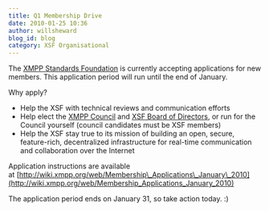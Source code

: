 ```yaml
---
title: Q1 Membership Drive
date: 2010-01-25 10:36
author: willsheward
blog_id: blog
category: XSF Organisational
---
```


The [XMPP Standards Foundation](http://xmpp.org/xsf/) is currently accepting applications for new members. This application period will run until the end of January.

Why apply?

-   Help the XSF with technical reviews and communication efforts
-   Help elect the [XMPP Council](http://xmpp.org/council/) and [XSF Board of Directors](http://xmpp.org/xsf/board/), or run for the Council yourself (council candidates must be XSF members)
-   Help the XSF stay true to its mission of building an open, secure, feature-rich, decentralized infrastructure for real-time communication and collaboration over the Internet

Application instructions are available at [http://wiki.xmpp.org/web/Membership\_Applications\_January\_2010](http://wiki.xmpp.org/web/Membership_Applications_January_2010)

The application period ends on January 31, so take action today. :)

